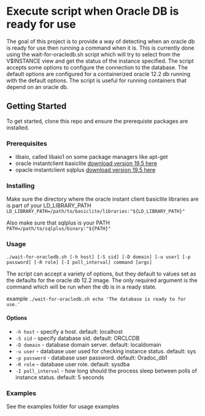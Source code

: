 # Execute script when Oracle DB is ready for use

The goal of this project is to provide a way of detecting when an oracle db is ready for use then running a command when it is.
This is currently done using the wait-for-oracledb.sh script which will try to select from the V$INSTANCE view and get the status of the instance specified.  The script accepts some options to configure the connection to the database.  The default options are configured for a containerized oracle 12.2 db running with the default options. The script is useful for running containers that depend on an oracle db.

## Getting Started

To get started, clone this repo and ensure the prerequiste packages are installed.

### Prerequisites
+ libaio, called libaio1 on some package managers like apt-get
+ oracle instantclient basiclite [download version 19.5 here](https://download.oracle.com/otn_software/linux/instantclient/195000/instantclient-basiclite-linux.x64-19.5.0.0.0dbru.zip)
+ opacle instantclient sqlplus [download version 19.5 here](https://download.oracle.com/otn_software/linux/instantclient/195000/instantclient-sqlplus-linux.x64-19.5.0.0.0dbru.zip)

### Installing

Make sure the directory where the oracle instant client basiclite libraries are is part of your LD_LIBRARY_PATH
`LD_LIBRARY_PATH=/path/to/basiclite/libraries:"${LD_LIBRARY_PATH}"`

Also make sure that sqlplus is your PATH
`PATH=/path/to/sqlplus/binary:"${PATH}"`

### Usage

`./wait-for-oracledb.sh [-h host] [-S sid] [-D domain] [-u user] [-p password] [-R role] [-I poll_interval] command [args]`

The script can accept a variety of options, but they default to values set as the defaults for the oracle db 12.2 image. The only required argument is the command which will be run when the db is in a ready state.

example `./wait-for-oracledb.sh echo 'The database is ready to for use.'`

#### Options
+ `-h host` - specify a host. default: localhost
+ `-S sid` - specify database sid. default: ORCLCDB
+ `-D domain` - database domain server. default: localdomain
+ `-u user` - database user used for checking instance status. default: sys
+ `-p password` - database user password. default: Oradoc_db1
+ `-R role` - database user role. default: sysdba
+ `-I poll_interval` - how long should the process sleep between polls of instance status. default: 5 seconds

### Examples

See the examples folder for usage examples